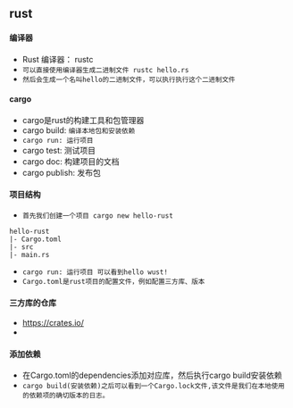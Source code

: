## rust

#### 编译器
* Rust 编译器： rustc
* `可以直接使用编译器生成二进制文件 rustc hello.rs`
* `然后会生成一个名叫hello的二进制文件，可以执行执行这个二进制文件`

#### cargo
* cargo是rust的构建工具和包管理器
* cargo build: `编译本地包和安装依赖`
* `cargo run: 运行项目`
* cargo test: 测试项目
* cargo doc: 构建项目的文档
* cargo publish: 发布包


#### 项目结构
* `首先我们创建一个项目 cargo new hello-rust`
```text
hello-rust
|- Cargo.toml
|- src
|- main.rs
```
* `cargo run: 运行项目 可以看到hello wust!`
* `Cargo.toml是rust项目的配置文件，例如配置三方库、版本`

#### 三方库的仓库
* https://crates.io/
* 
#### 添加依赖
* 在Cargo.toml的dependencies添加对应库，然后执行cargo build安装依赖
* `cargo build(安装依赖)之后可以看到一个Cargo.lock文件,该文件是我们在本地使用的依赖项的确切版本的日志。`
